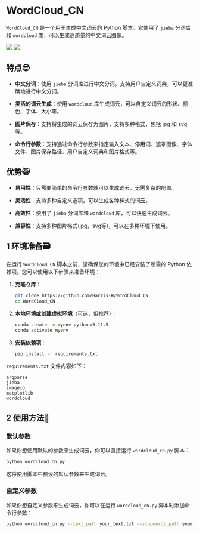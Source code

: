 # WordCloud_CN



`WordCloud_CN` 是一个用于生成中文词云的 Python 脚本。它使用了 `jieba` 分词库和 `wordcloud` 库，可以生成高质量的中文词云图像。

<img src="https://pic.imgdb.cn/item/669fad04d9c307b7e91872b3.jpg#pic_center" />



<img src="https://pic.imgdb.cn/item/669fad04d9c307b7e9187312.jpg#pic_center" />

## 特点😎

- **中文分词**：使用 `jieba` 分词库进行中文分词，支持用户自定义词典，可以更准确地进行中文分词。

- **灵活的词云生成**：使用 `wordcloud` 库生成词云，可以自定义词云的形状、颜色、字体、大小等。

- **图片保存**：支持将生成的词云保存为图片，支持多种格式，包括 jpg 和 svg 等。

- **命令行参数**：支持通过命令行参数来指定输入文本、停用词、遮罩图像、字体文件、图片保存路径、用户自定义词典和图片格式等。

## 优势😺

- **易用性**：只需要简单的命令行参数就可以生成词云，无需复杂的配置。

- **灵活性**：支持多种自定义选项，可以生成各种样式的词云。

- **高效性**：使用了 `jieba` 分词库和 `wordcloud` 库，可以快速生成词云。

- **兼容性**：支持多种图片格式(jpg，svg等)，可以在多种环境下使用。



## 1 环境准备🗃️

在运行 `WordCloud_CN` 脚本之前，请确保您的环境中已经安装了所需的 Python 依赖项。您可以使用以下步骤来准备环境：

1. **克隆仓库**：
    ```sh
    git clone https://github.com/Harris-H/WordCloud_CN
    cd WordCloud_CN
    ```

2. **本地环境或创建虚拟环境**（可选，但推荐）：
    
    ```sh
    conda create -n myenv python=3.11.5
    conda activate myenv
    ```
    
3. **安装依赖项**：
    
    ```sh
    pip install -r requirements.txt
    ```

`requirements.txt` 文件内容如下：
```plaintext
argparse
jieba
imageio
matplotlib
wordcloud
```

## 2 使用方法🚩

### 默认参数

如果你想使用默认的参数来生成词云，你可以直接运行 `wordcloud_cn.py` 脚本：

```sh
python wordcloud_cn.py
```

这将使用脚本中预设的默认参数来生成词云。

### 自定义参数

如果你想自定义参数来生成词云，你可以在运行 `wordcloud_cn.py` 脚本时添加命令行参数：

```sh
python wordcloud_cn.py --text_path your_text.txt --stopwords_path your_stopwords.txt --mask_path your_mask.jpg --font_path your_font.otf --img_path your_directory/ --userDict_list your_words --img_format jpg
```

